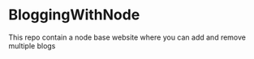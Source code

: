 # BloggingWithNode
This repo contain a node base website where you can add and remove multiple blogs
